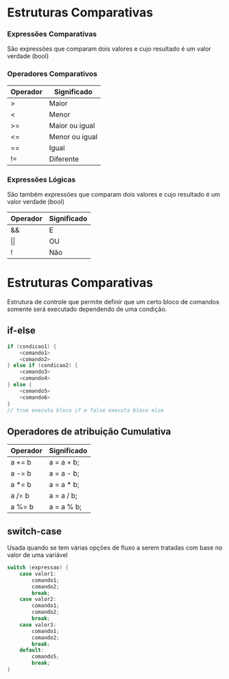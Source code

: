 # Estruturas Comparativas

### Expressões Comparativas 

São expressões que comparam dois valores e cujo resultado é um valor verdade (bool)

### Operadores Comparativos

Operador   | Significado
--------- | ------
\> | Maior
< | Menor
\>= | Maior ou igual
<= | Menor ou igual
== | Igual
!= | Diferente


### Expressões Lógicas

São também expressões que comparam dois valores e cujo resultado é um valor verdade (bool)

Operador   | Significado
--------- | ------
&& | E
\|\| | OU
! | Não


# Estruturas Comparativas

Estrutura de controle que permite definir que um certo bloco de comandos somente será executado dependendo de uma condição.

## if-else 

~~~java
if (condicao1) {
    <comando1>
    <comando2>
} else if (condicao2) {
    <comando3>
    <comando4>
} else {
    <comando5>
    <comando6>
}
// true executa bloco if e false executa bloco else
~~~

## Operadores de atribuição Cumulativa

Operador   | Significado
--------- | ------
a += b | a = a + b; 
a -= b | a = a - b; 
a *= b | a = a * b; 
a /= b | a = a / b; 
a %= b | a = a % b;

## switch-case

Usada quando se tem várias opções de fluxo a serem tratadas com base no valor de uma variável

~~~java
switch (expressao) {
    case valor1:
        comando1;
        comando2;
        break;
    case valor2:
        comando1;
        comando2;
        break;
    case valor3:
        comando1;
        comando2;
        break;
    default:
        comando5;
        break;
}
~~~